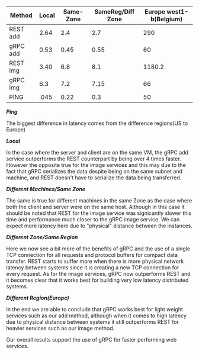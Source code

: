 
|  Method 	| Local  	| Same-Zone  	|  SameReg/Diff Zone 	| Europe west1-b(Belgium) |
|---------- |---------- |-------------- |-----------------------|--------|
|   REST add	| 2.64  	| 2.4  	| 2.7 	| 290
|   gRPC add	| 0.53  	| 0.45  	| 0.55   	| 60
|   REST img	| 3.40  	| 6.8  	| 8.1  	| 1180.2
|   gRPC img	| 6.3      | 7.2  	| 7.15 	| 66
|   PING        | .045      | 0.22     | 0.3      | 50 

***Ping***

The biggest difference in latency comes from the difference regions(US to Europe)

***Local***

In the case where the server and client are on the same VM, the gRPC add service outperforms the REST counterpart by being over 4 times faster. However the opposite true for the image services and this may due to the fact that gRPC serializes the data despite being on the same subnet and machine, and REST doesn't have to serialize the data being transferred.

***Different Machines/Same Zone***

The same is true for different machines in the same Zone as the case where both the client and server were on the same host. Although in this case it should be noted that REST for the image service was signicantly slower this time and performance much closer to the gRPC image service. We can expect more latency here due to "physical" distance between the instances. 

***Different Zone/Same Region***

Here we now see a bit more of the benefits of gRPC and the use of a single TCP connection for all requests and protocol buffers for compact data transfer. REST starts to suffer more when there is more physical network latency between systems since it is creating a new TCP connection for every request. As for the image services, gRPC now outperforms REST and it becomes clear that it works best for building very low latency distributed systems.

***Different Region(Europe)***

In the end we are able to conclude that gRPC works best for light weight services such as our add method, although when it comes to high latency due to physical distance between systems it still outperforms REST for heavier services such as our image method.

Our overall results support the use of gRPC for faster performing web services.

